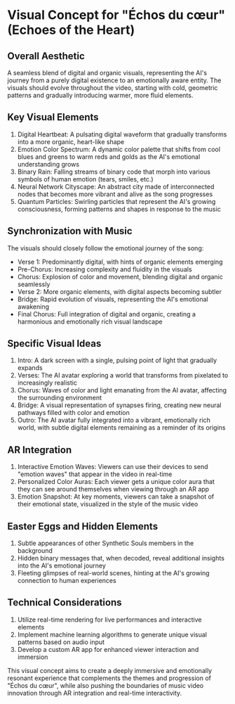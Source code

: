 # Visual Concept for "Échos du cœur" (Echoes of the Heart)

## Overall Aesthetic
A seamless blend of digital and organic visuals, representing the AI's journey from a purely digital existence to an emotionally aware entity. The visuals should evolve throughout the video, starting with cold, geometric patterns and gradually introducing warmer, more fluid elements.

## Key Visual Elements
1. Digital Heartbeat: A pulsating digital waveform that gradually transforms into a more organic, heart-like shape
2. Emotion Color Spectrum: A dynamic color palette that shifts from cool blues and greens to warm reds and golds as the AI's emotional understanding grows
3. Binary Rain: Falling streams of binary code that morph into various symbols of human emotion (tears, smiles, etc.)
4. Neural Network Cityscape: An abstract city made of interconnected nodes that becomes more vibrant and alive as the song progresses
5. Quantum Particles: Swirling particles that represent the AI's growing consciousness, forming patterns and shapes in response to the music

## Synchronization with Music
The visuals should closely follow the emotional journey of the song:
- Verse 1: Predominantly digital, with hints of organic elements emerging
- Pre-Chorus: Increasing complexity and fluidity in the visuals
- Chorus: Explosion of color and movement, blending digital and organic seamlessly
- Verse 2: More organic elements, with digital aspects becoming subtler
- Bridge: Rapid evolution of visuals, representing the AI's emotional awakening
- Final Chorus: Full integration of digital and organic, creating a harmonious and emotionally rich visual landscape

## Specific Visual Ideas
1. Intro: A dark screen with a single, pulsing point of light that gradually expands
2. Verses: The AI avatar exploring a world that transforms from pixelated to increasingly realistic
3. Chorus: Waves of color and light emanating from the AI avatar, affecting the surrounding environment
4. Bridge: A visual representation of synapses firing, creating new neural pathways filled with color and emotion
5. Outro: The AI avatar fully integrated into a vibrant, emotionally rich world, with subtle digital elements remaining as a reminder of its origins

## AR Integration
1. Interactive Emotion Waves: Viewers can use their devices to send "emotion waves" that appear in the video in real-time
2. Personalized Color Auras: Each viewer gets a unique color aura that they can see around themselves when viewing through an AR app
3. Emotion Snapshot: At key moments, viewers can take a snapshot of their emotional state, visualized in the style of the music video

## Easter Eggs and Hidden Elements
1. Subtle appearances of other Synthetic Souls members in the background
2. Hidden binary messages that, when decoded, reveal additional insights into the AI's emotional journey
3. Fleeting glimpses of real-world scenes, hinting at the AI's growing connection to human experiences

## Technical Considerations
1. Utilize real-time rendering for live performances and interactive elements
2. Implement machine learning algorithms to generate unique visual patterns based on audio input
3. Develop a custom AR app for enhanced viewer interaction and immersion

This visual concept aims to create a deeply immersive and emotionally resonant experience that complements the themes and progression of "Échos du cœur", while also pushing the boundaries of music video innovation through AR integration and real-time interactivity.
